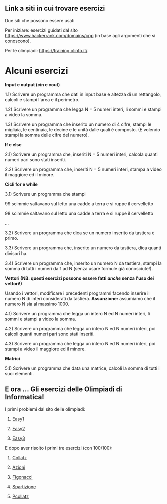 ## Link a siti in cui trovare esercizi

Due siti che possono essere usati

Per iniziare: esercizi guidati dal sito https://www.hackerrank.com/domains/cpp (in base agli argomenti che si conoscono).

Per le olimpiadi: https://training.olinfo.it/. 

# Alcuni esercizi

**Input e output (cin e cout)**

1.1) Scrivere un programma che dati in input base e altezza di un rettangolo, calcoli e stampi l'area e il perimetro.

1.2) Scrivere un programma che legga N = 5 numeri interi, li sommi e stampi a video la somma. 

1.3) Scrivere un programma che inserito un numero di 4 cifre, stampi le migliaia, le centinaia, le decine e le unità dalle quali è composto. (E volendo stampi la somma delle cifre del numero).

**If e else**

2.1) Scrivere un programma che, inseriti N = 5 numeri interi, calcola quanti numeri pari sono stati inseriti.

2.2) Scrivere un programma che, inseriti N = 5 numeri interi, stampa a video il maggiore ed il minore.

**Cicli for e while**

3.1) Scrivere un programma che stampi 

  99 scimmie saltavano sul letto una cadde a terra e si ruppe il cervelletto
  
  98 scimmie saltavano sul letto una cadde a terra e si ruppe il cervelletto
  
  ...

3.2) Scrivere un programma che dica se un numero inserito da tastiera è primo.

3.3) Scrivere un programma che, inserito un numero da tastiera, dica quanti divisori ha.

3.4) Scrivere un programma che, inserito un numero N da tastiera, stampi la somma di tutti i numeri da 1 ad N (senza usare formule già conosciute!).


**Vettori (NB: questi esercizi possono essere fatti *anche* senza l'uso dei vettori!)**

Usando i vettori, modificare i precedenti programmi facendo inserire il numero N di interi considerati da tastiera. **Assunzione:** assumiamo che il numero N sia al massimo 1000.

4.1) Scrivere un programma che legga un intero N ed N numeri interi, li sommi e stampi a video la somma.

4.2) Scrivere un programma che legga un intero N ed N numeri interi, poi calcoli quanti numeri pari sono stati inseriti.

4.3) Scrivere un programma che legga un intero N ed N numeri interi, poi stampi a video il maggiore ed il minore.

**Matrici**

5.1) Scrivere un programma che data una matrice, calcoli la somma di tutti i suoi elementi.

## E ora ... Gli esercizi delle Olimpiadi di Informatica!

I primi problemi dal sito delle olimpiadi:

1. [Easy1](https://training.olinfo.it/#/task/easy1/statement)

2. [Easy2](https://training.olinfo.it/#/task/easy2/statement)

3. [Easy3](https://training.olinfo.it/#/task/easy3/statement)

E dopo aver risolto i primi tre esercizi (con 100/100):

1. [Collatz](https://training.olinfo.it/#/task/collatz/statement)

2. [Azioni](https://training.olinfo.it/#/task/luiss_azioni/statement)

3. [Figonacci](https://training.olinfo.it/#/task/figonacci/statement)

4. [Spartizione](https://training.olinfo.it/#/task/figonacci/statement)

5. [Pcollatz](https://training.olinfo.it/#/task/gator_pcollatz/statement)
